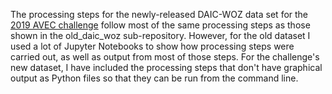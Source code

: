 The processing steps for the newly-released DAIC-WOZ data set for the [2019 AVEC challenge](https://sites.google.com/view/avec2019/home?authuser=0) follow most of the same processing steps as those shown in the old_daic_woz sub-repository. However, for the old dataset I used a lot of Jupyter Notebooks to show how processing steps were carried out, as well as output from most of those steps. For the challenge's new dataset, I have included the processing steps that don't have graphical output as Python files so that they can be run from the command line.
